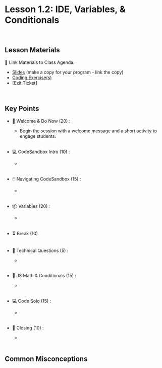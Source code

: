 # Lesson 1.2: IDE, Variables, & Conditionals

<br>

## Lesson Materials

📖 Link Materials to Class Agenda:
- [Slides](https://docs.google.com/presentation/d/1yDFpUjUmc5urA30p7OfpQuM2ErTGCgvhjEh6ppTYglE/edit?usp=sharing) (make a copy for your program - link the copy)
- [Coding Exercise(s)](https://github.com/itscodenation/flw2-u1l2-23-24-student-exercises)
- [Exit Ticket]

<br>

## Key Points

- 👋 Welcome & Do Now (20) : 
    - Begin the session with a welcome message and a short activity to engage students.<br><br>

- 💻 CodeSandbox Intro (10) : 
    - <br><br>

- 🖱️ Navigating CodeSandbox (15) :
    - <br><br>

- 📦 Variables (20) :
    - <br><br>

- ⏳ Break (10) <br><br>

- 🤨 Technical Questions (5) :
    - <br><br>

- 🔢 JS Math & Conditionals (15) :
    - <br><br>

- 💻 Code Solo (15) :
    - <br><br>

- 👋 Closing (10) :
    - <br><br>


## Common Misconceptions
